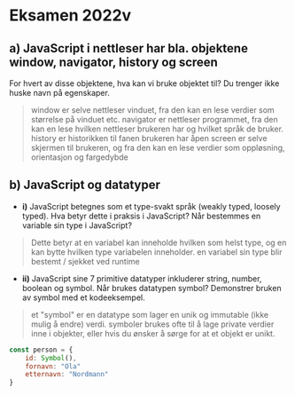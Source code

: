 # Eksamen 2022v

## a) JavaScript i nettleser har bla. objektene window, navigator, history og screen

For hvert av disse objektene, hva kan vi bruke objektet til?
Du trenger ikke huske navn på egenskaper.

> window er selve nettleser vinduet, fra den kan en lese verdier som størrelse på vinduet etc.
> navigator er nettleser programmet, fra den kan en lese hvilken nettleser brukeren har og hvilket språk de bruker.
> history er historikken til fanen brukeren har åpen
> screen er selve skjermen til brukeren, og fra den kan en lese verdier som oppløsning, orientasjon og fargedybde

## b) JavaScript og datatyper

- **i)** JavaScript betegnes som et type-svakt språk (weakly typed, loosely typed).
	Hva betyr dette i praksis i JavaScript? Når bestemmes en variable sin type i JavaScript?

> Dette betyr at en variabel kan inneholde hvilken som helst type, og en kan bytte hvilken type variabelen inneholder.
> en variabel sin type blir bestemt / sjekket ved runtime

- **ii)** JavaScript sine 7 primitive datatyper inkluderer string, number, boolean og symbol.
	Når brukes datatypen symbol? Demonstrer bruken av symbol med et kodeeksempel.

> et "symbol" er en datatype som lager en unik og immutable (ikke mulig å endre) verdi.
> symboler brukes ofte til å lage private verdier inne i objekter, eller hvis du ønsker å sørge for at et objekt er unikt.

```js
const person = {
	id: Symbol(),
	fornavn: "Ola"
	etternavn: "Nordmann"
}
```
